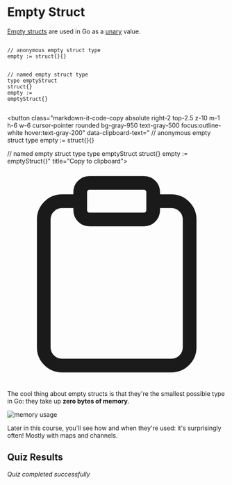 <h1>Empty Struct</h1>
<p><a href="https://dave.cheney.net/2014/03/25/the-empty-struct" target="_blank" rel="noopener nofollow">Empty structs</a> are used in Go as a <a href="https://en.wikipedia.org/wiki/Unary_operation" target="_blank" rel="noopener nofollow">unary</a> value.</p>

<div style="position: relative; isolation: isolate;">
  <pre class="language-go" tabindex="0"><code class="language-go">
<span class="token comment">// anonymous empty struct type</span>
empty <span class="token operator">:=</span> <span class="token tag">struct</span><span class="token punctuation">{</span><span class="token punctuation">}</span><span class="token punctuation">{</span><span class="token punctuation">}</span>

<span class="token comment">// named empty struct type</span>
<span class="token tag">type</span> emptyStruct <span class="token tag">struct</span><span class="token punctuation">{</span><span class="token punctuation">}</span>
empty <span class="token operator">:=</span> emptyStruct<span class="token punctuation">{</span><span class="token punctuation">}</span>
</code></pre>

  <button class="markdown-it-code-copy absolute right-2 top-2.5 z-10 m-1 h-6 w-6 cursor-pointer rounded bg-gray-950 text-gray-500 focus:outline-white hover:text-gray-200" data-clipboard-text="
// anonymous empty struct type
empty := struct{}{}

// named empty struct type
type emptyStruct struct{}
empty := emptyStruct{}" title="Copy to clipboard">
    <svg data-slot="icon" aria-hidden="true" fill="none" stroke-width="1.5" stroke="currentColor" viewBox="0 0 24 24" xmlns="http://www.w3.org/2000/svg">
      <rect width="8" height="4" x="8" y="2" rx="1" ry="1"></rect><path d="M16 4h2a2 2 0 0 1 2 2v14a2 2 0 0 1-2 2H6a2 2 0 0 1-2-2V6a2 2 0 0 1 2-2h2"></path>
  </svg>
  </button>
</div>
<p>The cool thing about empty structs is that they're the smallest possible type in Go: they take up <strong>zero bytes of memory</strong>.</p>
<p><img src="https://storage.googleapis.com/qvault-webapp-dynamic-assets/course_assets/hXAvfvS.png" alt="memory usage"></p>
<p>Later in this course, you'll see how and when they're used: it's surprisingly often! Mostly with maps and channels.</p>


## Quiz Results

*Quiz completed successfully*